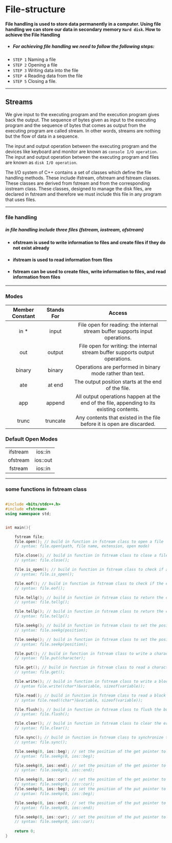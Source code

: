 # File-structure


#### File handling is used to store data permanently in a computer. Using file handling we can store our data in secondary memory `Hard disk`. How to achieve the File Handling

- ##### For achieving file handling we need to follow the following steps:
- `STEP 1` Naming a file
- `STEP 2` Opening a file
- `STEP 3` Writing data into the file
- `STEP 4` Reading data from the file
- `STEP 5` Closing a file.

<hr>

## Streams

We give input to the executing program and the execution program gives back the output. The sequence of bytes given as input to the executing program and the sequence of bytes that comes as output from the executing program are called stream. In other words, streams are nothing but the flow of data in a sequence.

The input and output operation between the executing program and the devices like keyboard and monitor are known as `console I/O operation`. The input and output operation between the executing program and files are known as `disk I/O operation`.



The I/O system of C++ contains a set of classes which define the file handling methods. These include ifstream, ofstream and fstream classes. These classes are derived from fstream and from the corresponding iostream class. These classes, designed to manage the disk files, are declared in fstream and therefore we must include this file in any program that uses files.

<hr>

### file handling 
##### in file handling include three files (fstream, iostream, ofstream)

- ####  ofstream is used to write information to files and create files if they do not exist already 
- #### ifstream is used to read information from files 
- #### fstream can be used to create files, write information to files, and read information from files



<hr>

### Modes

| Member Constant | Stands For | Access |
| :---: | :---: |  :---:   | 
| in * | input | 	File open for reading: the internal stream buffer supports input operations. |
| out | output | File open for writing: the internal stream buffer supports output operations.|
| binary | binary | Operations are performed in binary mode rather than text. |
| ate | at end	 | The output position starts at the end of the file. |
| app | append | All output operations happen at the end of the file, appending to its existing contents. |
| trunc | truncate | Any contents that existed in the file before it is open are discarded. |

### Default Open Modes

|       |       |
| :---: | :---: |
| ifstream | ios::in |
| ofstream | ios::out |
| fstream  | ios::in | ios::out |

<hr>

### some functions in fstream class

```cpp

#include <bits/stdc++.h>
#include <fstream>
using namespace std;


int main(){

    fstream file;
    file.open(); // build in function in fstream class to open a file
    // syntax: file.open(path, file name, extension, open mode)

    file.close(); // build in function in fstream class to close a file
    // syntax: file.close();

    file.is_open(); // build in function in fstream class to check if a file is open or not
    // syntax: file.is_open();

    file.eof(); // build in function in fstream class to check if the end of file is reached or not
    // syntax: file.eof();

    file.tellg(); // build in function in fstream class to return the current position of the get pointer
    // syntax: file.tellg();

    file.tellp(); // build in function in fstream class to return the current position of the put pointer
    // syntax: file.tellp();

    file.seekg(); // build in function in fstream class to set the position of the get pointer
    // syntax: file.seekg(position);

    file.seekp(); // build in function in fstream class to set the position of the put pointer
    // syntax: file.seekp(position);

    file.put(); // build in function in fstream class to write a character to the file
    // syntax: file.put(character);

    file.get(); // build in function in fstream class to read a character from the file
    // syntax: file.get();

    file.write(); // build in function in fstream class to write a block of data to the file
    // syntax file.write((char*)&variable, sizeof(variable));

    file.read(); // build in function in fstream class to read a block of data from the file
    // syntax file.read((char*)&variable, sizeof(variable));

    file.flush(); // build in function in fstream class to flush the buffer
    // syntax: file.flush();

    file.clear(); // build in function in fstream class to clear the error flags
    // syntax: file.clear();

    file.sync(); // build in function in fstream class to synchronize the file with the disk
    // syntax: file.sync();

    file.seekg(0, ios::beg); // set the position of the get pointer to the beginning of the file
    // syntax: file.seekg(0, ios::beg);

    file.seekg(0, ios::end); // set the position of the get pointer to the end of the file
    // syntax: file.seekg(0, ios::end);

    file.seekg(0, ios::cur); // set the position of the get pointer to the current position of the get pointer
    // syntax: file.seekg(0, ios::cur); 
    file.seekp(0, ios::beg); // set the position of the put pointer to the beginning of the file
    // syntax: file.seekp(0, ios::beg);

    file.seekp(0, ios::end); // set the position of the put pointer to the end of the file
    // syntax: file.seekp(0, ios::end);

    file.seekp(0, ios::cur); // set the position of the put pointer to the current position of the put pointer
    // syntax: file.seekp(0, ios::cur);
    
    return 0;
}  

```


















